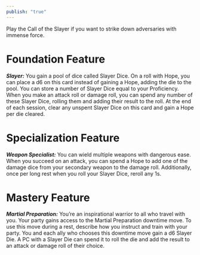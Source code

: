```yaml
---
publish: "true"
---
```

Play the Call of the Slayer if you want to strike down adversaries with immense force.

# Foundation Feature

***Slayer:*** You gain a pool of dice called Slayer Dice. On a roll with Hope, you can place a d6 on this card instead of gaining a Hope, adding the die to the pool. You can store a number of Slayer Dice equal to your Proficiency. When you make an attack roll or damage roll, you can spend any number of these Slayer Dice, rolling them and adding their result to the roll. At the end of each session, clear any unspent Slayer Dice on this card and gain a Hope per die cleared.

# Specialization Feature

***Weapon Specialist:*** You can wield multiple weapons with dangerous ease. When you succeed on an attack, you can spend a Hope to add one of the damage dice from your secondary weapon to the damage roll. Additionally, once per long rest when you roll your Slayer Dice, reroll any 1s.

# Mastery Feature

***Martial Preparation:*** You’re an inspirational warrior to all who travel with you. Your party gains access to the Martial Preparation downtime move. To use this move during a rest, describe how you instruct and train with your party. You and each ally who chooses this downtime move gain a d6 Slayer Die. A PC with a Slayer Die can spend it to roll the die and add the result to an attack or damage roll of their choice.
